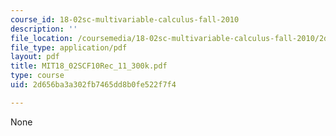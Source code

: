 ```yaml
---
course_id: 18-02sc-multivariable-calculus-fall-2010
description: ''
file_location: /coursemedia/18-02sc-multivariable-calculus-fall-2010/2d656ba3a302fb7465dd8b0fe522f7f4_MIT18_02SCF10Rec_11_300k.pdf
file_type: application/pdf
layout: pdf
title: MIT18_02SCF10Rec_11_300k.pdf
type: course
uid: 2d656ba3a302fb7465dd8b0fe522f7f4

---
```

None